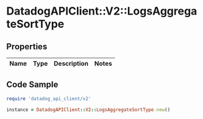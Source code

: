 # DatadogAPIClient::V2::LogsAggregateSortType

## Properties

| Name | Type | Description | Notes |
| ---- | ---- | ----------- | ----- |

## Code Sample

```ruby
require 'datadog_api_client/v2'

instance = DatadogAPIClient::V2::LogsAggregateSortType.new()
```


